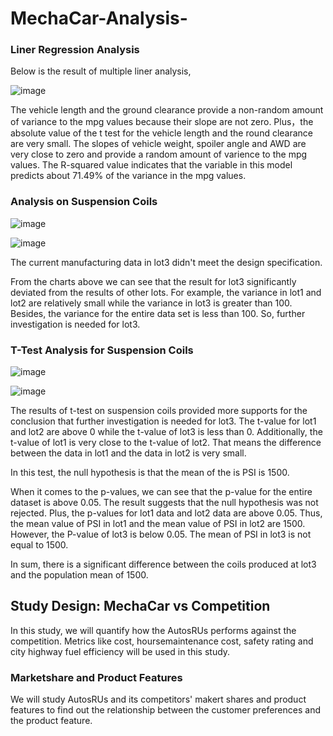 # MechaCar-Analysis-

### Liner Regression Analysis 

Below is the result of multiple liner analysis, 

![image](https://user-images.githubusercontent.com/88631769/145513917-98e74c81-a6d7-4ee7-8fba-01a551c7f5fa.png)

The vehicle length and the ground clearance provide a non-random amount of variance to the mpg values because their slope are not zero. Plus，the absolute value of the t test for the vehicle length and the round clearance are very small. The slopes of vehicle weight, spoiler angle and AWD are very close to zero and provide a random amount of varience to the mpg values. The R-squared value indicates that the variable in this model predicts about 71.49% of the variance in the mpg values. 

### Analysis on Suspension Coils 

![image](https://user-images.githubusercontent.com/88631769/145519836-5be053c0-267f-4e9d-8a3d-a0a3ab5d7c10.png)

![image](https://user-images.githubusercontent.com/88631769/145519914-bdd8b7e8-4fde-4ffd-beab-ce10892d4caa.png)

The current manufacturing data in lot3 didn't meet the design specification. 

From the charts above we can see that the result for lot3 significantly deviated from the results of other lots. For example, the variance in lot1 and lot2 are relatively small while the variance in lot3 is greater than 100. Besides, the variance for the entire data set is less than 100. So, further investigation is needed for lot3. 

### T-Test Analysis for Suspension Coils 

![image](https://user-images.githubusercontent.com/88631769/145520863-3a58f471-31ce-4a36-b51d-12258d0a6526.png)

![image](https://user-images.githubusercontent.com/88631769/145520929-92666f8d-c7dd-40f8-ae5d-eabb744fc21d.png)

The results of t-test on suspension coils provided more supports for the conclusion that further investigation is needed for lot3. The t-value for lot1 and lot2 are above 0 while the t-value of lot3 is less than 0. Additionally, the t-value of lot1 is very close to the t-value of lot2. That means the difference between the data in lot1 and the data in lot2 is very small. 

In this test, the null hypothesis is that the mean of the is PSI is 1500. 

When it comes to the p-values, we can see that the p-value for the entire dataset is above 0.05. The result suggests that the null hypothesis was not rejected. Plus, the p-values for lot1 data and lot2 data are above 0.05. Thus, the mean value of PSI in lot1 and the mean value of PSI in lot2 are 1500. However, the P-value of lot3 is below 0.05. The mean of PSI in lot3 is not equal to 1500. 

In sum, there is a significant difference between the coils produced at lot3 and the population mean of 1500. 


## Study Design: MechaCar vs Competition

In this study, we will quantify how the AutosRUs performs against the competition. Metrics like cost, hoursemaintenance cost, safety rating and city highway fuel efficiency will be used in this study. 

### Marketshare and Product Features

We will study AutosRUs and its competitors' makert shares and product features to find out the relationship between the customer preferences and the product feature. 








 
